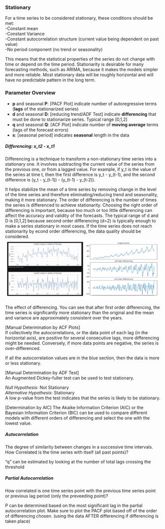 ### Stationary
For a time series to be considered stationary, these conditions should be met: <br>
-Constant mean <br>
-Constant Variance <br>
-Constant autocorrelation structure (current value being dependent on past value) <br>
-No period component (no trend or seasonality)<br>

 This means that the statistical properties of the series do not change with time or depend on the time period. Stationarity is desirable for many forecasting methods, such as ARIMA, because it makes the models simpler and more reliable. Most stationary data will be roughly horizontal and will have no predictable pattern in the long term.

### Parameter Overview
- __p__ and seasonal __P__: [PACF Plot] indicate number of autoregressive terms (__lags__ of the stationarized series)
- __d__ and seasonal __D__: [reducing trend/ADF Test] indicate __differencing__ that must be done to stationarize series. Typical range [0,1,2]
- __q__ and seasonal __Q__: [ACF Plot] indicate number of __moving average__ terms (lags of the forecast errors)
- __s__: [seasonal period] indicates __seasonal__ length in the data


##### Differencing:  x_t2 - x_t1
Differencing is a technique to transform a non-stationary time series into a stationary one. It involves subtracting the current value of the series from the previous one, or from a lagged value. For example, if y_t is the value of the series at time t, then the first difference is y_t - y_(t-1), and the second difference is (y_t - y_(t-1)) - (y_(t-1) - y_(t-2)). 

It helps stabilize the mean of a time series by removing change in the level of the time series and therefore eliminating/reducing trend and seasonality, making it more stationary. The order of differencing is the number of times the series is differenced to achieve stationarity. Choosing the right order of differencing is important, because too much or too little differencing can affect the accuracy and validity of the forecasts. The typical range of d and D is [0,1,2] because second order differencing (d=2) is typically enough to make a series stationary in most cases. If the time series does not reach stationarity by econd order differencing, the data quality should be considered.
![Diffferencing Example Graphs](./graph_images/differencing_graph_example.PNG "Differencing Examples")

The effect of differencing. You can see that after first order differencing, the time series is significantly more stationary than the original and the mean and variance are approximately consistent over the years. 

[Manual Determination by ACF Plots] <br>
If collectively the autocorrelations, or the data point of each lag (in the horizontal axis), are positive for several consecutive lags, more differencing might be needed. Conversely, if more data points are negative, the series is over-differenced.

If all the autocorrelation values are in the blue section, then the data is more or less stationary.

[Manual Determination by ADF Test] <br>
An Augmented Dickey-fuller test can be used to test stationary. <br>

_Null Hypothesis:_ Not Stationary <br>
_Alternative Hypothesis:_ Stationary <br>
A low p-value from the test indicates that the series is likely to be stationary.

[Determination by AIC]
The Akaike Information Criterion (AIC) or the Bayesian Information Criterion (BIC) can be used to compare different models with different orders of differencing and select the one with the lowest value.

##### Autocorrelation
The degree of similarity between changes in a successive time intervals. <br>
How Correlated is the time series with itself (all past points)?

“q” can be estimated by looking at the number of total lags crossing the threshold

##### Partial Autocorrelation
How correlated is one time series point with the previous time series point or previous lag period (only the preveeding point)? 

P can be determined based on the most significant lag in the partial autocorrelation plot. Make sure to plot the PACF plot based off of the order of differencing chosen. (using the data AFTER differencing if differencing is taken place)
